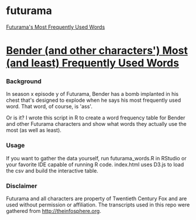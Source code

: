 # futurama
[Futurama's Most Frequently Used Words](https://j-hust.github.io/futurama/)


# [Bender (and other characters') Most (and least) Frequently Used Words](https://j-hust.github.io/futurama/)


### Background
In season x episode y of Futurama, Bender has a bomb implanted in his chest that's designed to explode when he says his most frequently used word.  That word, of course, is 'ass'.

Or is it?  I wrote this script in R to create a word frequency table for Bender and other Futurama characters and show what words they actually use the most (as well as least).


### Usage
If you want to gather the data yourself, run futurama_words.R in RStudio or your favorite IDE capable of running R code.  index.html uses D3.js to load the csv and build the interactive table.


### Disclaimer
Futurama and all characters are property of Twentieth Century Fox and are used without permission or affiliation.  The transcripts used in this repo were gathered from http://theinfosphere.org. 